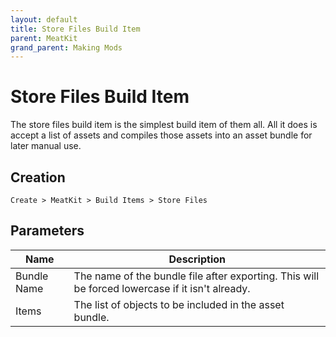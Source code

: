 ```yaml
---
layout: default
title: Store Files Build Item
parent: MeatKit
grand_parent: Making Mods
---
```


# Store Files Build Item
The store files build item is the simplest build item of them all. All it does is accept a list of assets and compiles those assets into an asset bundle for later manual use.

## Creation
`Create > MeatKit > Build Items > Store Files`

## Parameters
| Name        | Description                                                                                     |
|-------------|-------------------------------------------------------------------------------------------------|
| Bundle Name | The name of the bundle file after exporting. This will be forced lowercase if it isn't already. |
| Items       | The list of objects to be included in the asset bundle.                                         |